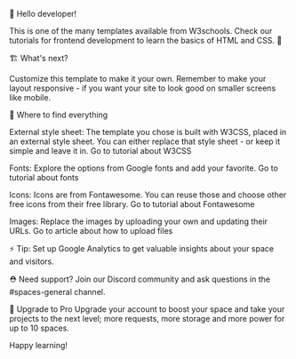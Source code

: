 👋 Hello developer!

This is one of the many templates available from W3schools. Check our tutorials for frontend development to learn the basics of HTML and CSS. 🦄

🏗 What's next?

Customize this template to make it your own. Remember to make your layout responsive - if you want your site to look good on smaller screens like mobile.

🎨 Where to find everything

External style sheet: The template you chose is built with W3CSS, placed in an external style sheet. You can either replace that style sheet - or keep it simple and leave it in.
Go to tutorial about W3CSS

Fonts: Explore the options from Google fonts and add your favorite.
Go to tutorial about fonts

Icons: Icons are from Fontawesome. You can reuse those and choose other free icons from their free library.
Go to tutorial about Fontawesome

Images: Replace the images by uploading your own and updating their URLs.
Go to article about how to upload files

⚡️ Tip: Set up Google Analytics to get valuable insights about your space and visitors.

⛑ Need support?
Join our Discord community and ask questions in the #spaces-general channel.

🚀 Upgrade to Pro
Upgrade your account to boost your space and take your projects to the next level; more requests, more storage and more power for up to 10 spaces.

Happy learning!
